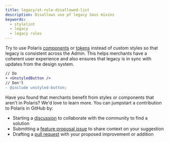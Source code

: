 ```yaml
---
title: legacy/at-rule-disallowed-list
description: Disallows use pf legacy Sass mixins
keywords:
  - stylelint
  - legacy
  - legacy rules
---
```


Try to use Polaris [components](/components) or [tokens](/tokens) instead of custom styles so that legacy is consistent across the Admin. This helps merchants have a coherent user experience and also ensures that legacy is in sync with updates from the design system.

```diff
// Do
+ <UnstyledButton />
// Don't
- @include unstyled-button;
```

Have you found that merchants benefit from styles or components that aren't in Polaris? We'd love to learn more. You can jumpstart a contribution to Polaris in GitHub by:

- Starting a [discussion](https://github.com/Shopify/polaris/discussions/6750) to collaborate with the community to find a solution
- Submitting a [feature proposal issue](https://github.com/Shopify/polaris/issues/new?assignees=&labels=Feature+request&template=FEATURE_REQUEST.md) to share context on your suggestion
- Drafting a [pull request](https://github.com/Shopify/polaris/pulls) with your proposed improvement or addition
